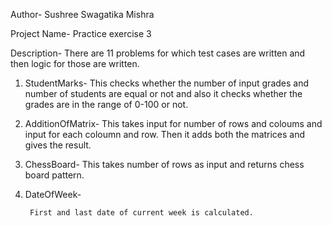 Author- Sushree Swagatika Mishra

Project Name- Practice exercise 3

Description- There are 11 problems for which test cases are written and then logic for those are written.

1. StudentMarks- 
		This checks whether the number of input grades and number of students are equal or not and also it checks whether the grades 			are in the range of 0-100 or not.

2. AdditionOfMatrix-
		This takes input for number of rows and coloums and input for each coloumn and row. Then it adds both the matrices and gives 			the result.

3. ChessBoard- 
		This takes number of rows as input and returns chess board pattern.

4. DateOfWeek-

		First and last date of current week is calculated.
